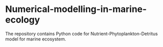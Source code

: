# Numerical-modelling-in-marine-ecology
The repository contains Python code for Nutrient-Phytoplankton-Detritus model for marine ecosystem.
